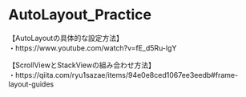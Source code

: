 # AutoLayout_Practice

<p>【AutoLayoutの具体的な設定方法】 <br>
・https://www.youtube.com/watch?v=fE_d5Ru-lgY

<p>【ScrollViewとStackViewの組み合わせ方法】<br>
・https://qiita.com/ryu1sazae/items/94e0e8ced1067ee3eedb#frame-layout-guides
